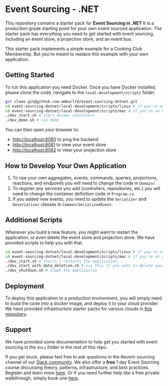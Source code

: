 # Event Sourcing - .NET

This repository contains a starter pack for **Event Sourcing in .NET** It is a production grade starting point 
for your own event sourced application. The starter pack has everything you need to get started with event sourcing, 
including an event store, a projection store, and an event bus.

This starter pack implements a simple example for a Cooking Club Membership. But you're meant to replace this example
with your own application.

## Getting Started

To run this application you need Docker. Once you have Docker installed, please clone the code,
navigate to the `local-development/scripts` folder.

```bash
git clone git@github.com:ambarltd/event-sourcing-dotnet.git
cd event-sourcing-dotnet/local-development/scripts/linux # if you're on linux
cd event-sourcing-dotnet/local-development/scripts/mac # if you're on mac
./dev_start.sh # start docker containers
./dev_demo.sh # run demo
```

You can then open your browser to:
- [http://localhost:8080](http://localhost:8080) to ping the backend
- [http://localhost:8081](http://localhost:8081) to view your event store
- [http://localhost:8082](http://localhost:8082) to view your projection store

## How to Develop Your Own Application

1. To use your own aggregates, events, commands, queries, projections, reactions, and endpoints you will need 
to change the code in `Domain/`.
2. To register any services you add (controllers, repositories, etc.) you will need to change the container definition
code in `Program.cs`.
3. If you added new events, you need to update the `Serializer` and `Deserializer` classes in 
`Common/SerializedEvent`.

## Additional Scripts

Whenever you build a new feature, you might want to restart the application, or even delete the event store and projection
store. We have provided scripts to help you with that.

```bash
cd event-sourcing-dotnet/local-development/scripts/linux # if you're on linux
cd event-sourcing-dotnet/local-development/scripts/mac # if you're on mac
./dev_start.sh # starts / restarts the application.
./dev_start_with_data_deletion.sh # use this if you want to delete your existing event store, and projection db, and restart fresh.
./dev_shutdown.sh # stops the application
```

## Deployment

To deploy this application to a production environment, you will simply need to build the code into a docker image,
and deploy it to your cloud provider. We have provided infrastructure starter packs for various clouds in [this repository](https://github.com/ambarltd/event-sourcing-cloud-starter-packs).

## Support

We have provided some documentation to help get you started with event sourcing in the `docs` folder in the root of this repo.

If you get stuck, please feel free to ask questions in the #event-sourcing channel of our [Slack community](https://www.launchpass.com/ambar). We also offer a **free** 1 day Event Sourcing course discussing theory, patterns, infrastructure, and best practices. Register and learn more [here](https://ambar.cloud/event-sourcing-one-day-course).
Or if you need further help like a free private walkthrough, simply book one [here](https://calendly.com/luis-ambar).

